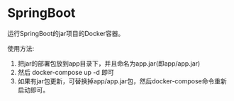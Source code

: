 # SpringBoot

运行SpringBoot的jar项目的Docker容器。

使用方法:

1. 把jar的部署包放到app目录下，并且命名为app.jar(即app/app.jar)
2. 然后 docker-compose up -d 即可
3. 如果有jar包更新，可替换掉app/app.jar包，然后docker-compose命令重新启动即可。


